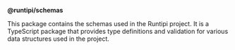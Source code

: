 **@runtipi/schemas** 

This package contains the schemas used in the Runtipi project. It is a TypeScript package that provides type definitions and validation for various data structures used in the project.
